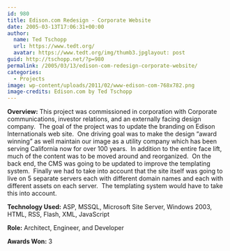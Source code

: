 ```yaml
---
id: 980
title: Edison.com Redesign - Corporate Website
date: 2005-03-13T17:06:31+00:00
author:
  name: Ted Tschopp
  url: https://www.tedt.org/
  avatar: https://www.tedt.org/img/thumb3.jpglayout: post
guid: http://tschopp.net/?p=980
permalink: /2005/03/13/edison-com-redesign-corporate-website/
categories:
  - Projects
image: wp-content/uploads/2011/02/www-edison-com-768x782.png
image-credits: Edison.com by Ted Tschopp  
---
```


**Overview:** This project was commissioned in corporation with Corporate communications, investor relations, and an externally facing design company.  The goal of the project was to update the branding on Edison Internationals web site.  One driving goal was to make the design “award winning” as well maintain our image as a utility company which has been serving California now for over 100 years.  In addition to the entire face lift, much of the content was to be moved around and reorganized.  On the back end, the CMS was going to be updated to improve the templating system.  Finally we had to take into account that the site itself was going to live on 5 separate servers each with different domain names and each with different assets on each server.  The templating system would have to take this into account.

**Technology Used:** ASP, MSSQL, Microsoft Site Server, Windows 2003, HTML, RSS, Flash, XML, JavaScript

**Role:** Architect, Engineer, and Developer

**Awards Won:** 3